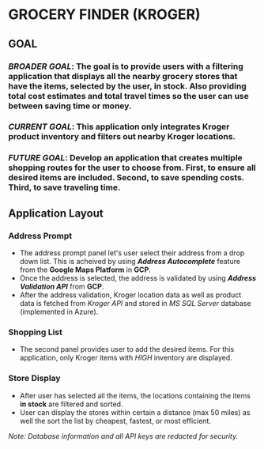 # GROCERY FINDER (KROGER)
## GOAL
### **_BROADER GOAL_: The goal is to provide users with a filtering application that displays all the nearby grocery stores that have the items, selected by the user, in stock. Also providing total cost estimates and total travel times so the user can use between saving time or money.**
### **_CURRENT GOAL_: This application only integrates Kroger product inventory and filters out nearby Kroger locations.**
### **_FUTURE GOAL_: Develop an application that creates multiple shopping routes for the user to choose from. First, to ensure all desired items are included. Second, to save spending costs. Third, to save traveling time.**


## Application Layout

### Address Prompt
- The address prompt panel let's user select their address from a drop down list. This is acheived by using ***Address Autocomplete*** feature from the **Google Maps Platform** in **GCP**.
- Once the address is selected, the address is validated by using ***Address Validation API*** from **GCP**.
- After the address validation, Kroger location data as well as product data is fetched from _Kroger API_ and stored in _MS SQL Server_ database (implemented in Azure).


### Shopping List
- The second panel provides user to add the desired items. For this application, only Kroger items with _HIGH_ inventory are displayed.


### Store Display
- After user has selected all the items, the locations containing the items **in stock** are filtered and sorted.
- User can display the stores within certain a distance (max 50 miles) as well the sort the list by cheapest, fastest, or most efficient.



_Note: Database information and all API keys are redacted for security._
